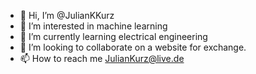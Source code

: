 - 👋 Hi, I’m @JulianKKurz
- 👀 I’m interested in machine learning
- 🌱 I’m currently learning electrical engineering
- 💞️ I’m looking to collaborate on a website for exchange.
- 📫 How to reach me JulianKurz@live.de

<!---
JulianKKurz/JulianKKurz is a ✨ special ✨ repository because its `README.md` (this file) appears on your GitHub profile.
You can click the Preview link to take a look at your changes.
--->
